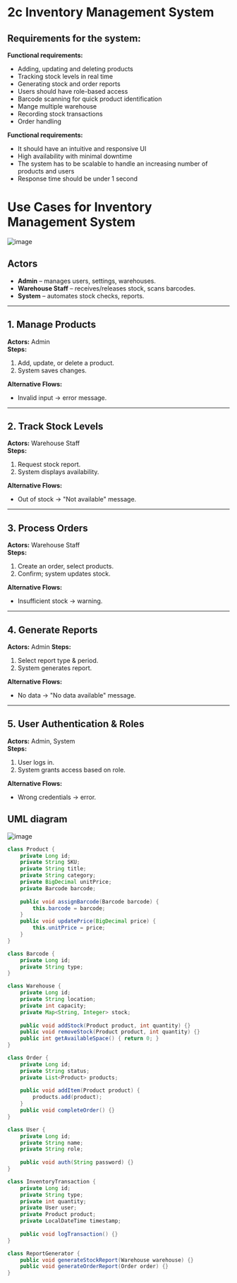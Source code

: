 # 2c Inventory Management System
## Requirements for the system: 

**Functional requirements:**
-	Adding, updating and deleting products
-	Tracking stock levels in real time
-	Generating stock and order reports
-	Users should have role-based access
-	Barcode scanning for quick product identification  
-	Mange multiple warehouse
-	Recording stock transactions
-	Order handling

**Functional requirements:**
-	It should have an intuitive and responsive UI
-	High availability with minimal downtime
-	The system has to be scalable to handle an increasing number of products and users
-	Response time should be under 1 second
# **Use Cases for Inventory Management System**
![image](https://github.com/user-attachments/assets/2efdd081-bf68-4cf7-b112-b9b40c5f0737)
## **Actors**
- **Admin** – manages users, settings, warehouses.
- **Warehouse Staff** – receives/releases stock, scans barcodes.
- **System** – automates stock checks, reports.

---

## **1. Manage Products**
**Actors:** Admin  
**Steps:**  
1. Add, update, or delete a product.  
2. System saves changes.  

**Alternative Flows:**  
- Invalid input → error message.  

---

## **2. Track Stock Levels**
**Actors:**  Warehouse Staff  
**Steps:**  
1. Request stock report.  
2. System displays availability.  

**Alternative Flows:**  
- Out of stock → "Not available" message.  

---

## **3. Process Orders**
**Actors:** Warehouse Staff  
**Steps:**  
1. Create an order, select products.  
2. Confirm; system updates stock.  

**Alternative Flows:**  
- Insufficient stock → warning.  

---

## **4. Generate Reports**
**Actors:** Admin 
**Steps:**  
1. Select report type & period.  
2. System generates report.  

**Alternative Flows:**  
- No data → "No data available" message.  

---

## **5. User Authentication & Roles**
**Actors:** Admin, System  
**Steps:**  
1. User logs in.  
2. System grants access based on role.  

**Alternative Flows:**  
- Wrong credentials → error.  

## UML diagram 
![image](https://github.com/user-attachments/assets/a93116f4-21e9-43b4-b984-3c583bee3447)
```java
class Product {
    private Long id;
    private String SKU;
    private String title;
    private String category;
    private BigDecimal unitPrice;
    private Barcode barcode;
    
    public void assignBarcode(Barcode barcode) {
        this.barcode = barcode;
    }
    public void updatePrice(BigDecimal price) {
        this.unitPrice = price;
    }
}

class Barcode {
    private Long id;
    private String type;
}

class Warehouse {
    private Long id;
    private String location;
    private int capacity;
    private Map<String, Integer> stock;
    
    public void addStock(Product product, int quantity) {}
    public void removeStock(Product product, int quantity) {}
    public int getAvailableSpace() { return 0; }
}

class Order {
    private Long id;
    private String status;
    private List<Product> products;
    
    public void addItem(Product product) {
        products.add(product);
    }
    public void completeOrder() {}
}

class User {
    private Long id;
    private String name;
    private String role;
    
    public void auth(String password) {}
}

class InventoryTransaction {
    private Long id;
    private String type;
    private int quantity;
    private User user;
    private Product product;
    private LocalDateTime timestamp;
    
    public void logTransaction() {}
}

class ReportGenerator {
    public void generateStockReport(Warehouse warehouse) {}
    public void generateOrderReport(Order order) {}
}
```
